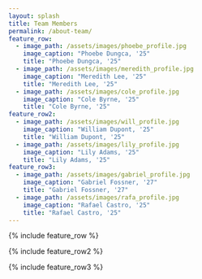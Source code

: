 ```yaml
---
layout: splash
title: Team Members
permalink: /about-team/
feature_row:
  - image_path: /assets/images/phoebe_profile.jpg
    image_caption: "Phoebe Dungca, '25"
    title: "Phoebe Dungca, '25"
  - image_path: /assets/images/meredith_profile.jpg
    image_caption: "Meredith Lee, '25"
    title: "Meredith Lee, '25"
  - image_path: /assets/images/cole_profile.jpg
    image_caption: "Cole Byrne, '25"
    title: "Cole Byrne, '25"
feature_row2:
  - image_path: /assets/images/will_profile.jpg
    image_caption: "William Dupont, '25"
    title: "William Dupont, '25"
  - image_path: /assets/images/lily_profile.jpg
    image_caption: "Lily Adams, '25"
    title: "Lily Adams, '25"
feature_row3:
  - image_path: /assets/images/gabriel_profile.jpg
    image_caption: "Gabriel Fossner, '27"
    title: "Gabriel Fossner, '27"
  - image_path: /assets/images/rafa_profile.jpg
    image_caption: "Rafael Castro, '25"
    title: "Rafael Castro, '25"
---
```


{% include feature_row %}

{% include feature_row2 %}

{% include feature_row3 %}


